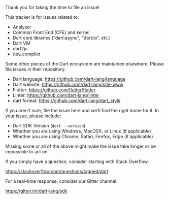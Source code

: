 Thank you for taking the time to file an issue!

This tracker is for issues related to:

* Analyzer
* Common Front End (CFE) and kernel
* Dart core libraries ("dart:async", "dart:io", etc.)
* Dart VM
* dart2js
* dev_compiler

Some other pieces of the Dart ecosystem are maintained elsewhere. Please
file issues in their repository:

* Dart language: https://github.com/dart-lang/language
* Dart website: https://github.com/dart-lang/site-www
* Flutter: https://github.com/flutter/flutter
* Linter: https://github.com/dart-lang/linter
* dart format: https://github.com/dart-lang/dart_style

If you aren't sure, file the issue here and we'll find the right home for it.
In your issue, please include:

* Dart SDK Version (`dart --version`)
* Whether you are using Windows, MacOSX, or Linux (if applicable)
* Whether you are using Chrome, Safari, Firefox, Edge (if applicable)

Missing some or all of the above might make the issue take longer or be
impossible to act on.

If you simply have a question, consider starting with Stack Overflow:

https://stackoverflow.com/questions/tagged/dart

For a real-time response, consider our Gitter channel:

https://gitter.im/dart-lang/sdk
